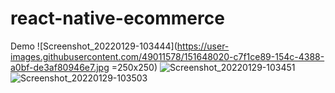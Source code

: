 # react-native-ecommerce
Demo
![Screenshot_20220129-103444](https://user-images.githubusercontent.com/49011578/151648020-c7f1ce89-154c-4388-a0bf-de3af80946e7.jpg =250x250)
![Screenshot_20220129-103451](https://user-images.githubusercontent.com/49011578/151648021-e2dcf70a-bc9e-4b41-a7b6-b94250c6074e.jpg)
![Screenshot_20220129-103503](https://user-images.githubusercontent.com/49011578/151648022-3506105b-95d3-4bef-a04e-893181339c57.jpg)
